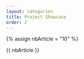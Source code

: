 ```yaml
---
layout: categories
title: Project Showcase
order: 2
---
```

{% assign nbArticle = "10" %}

{{ nbArticle }}


